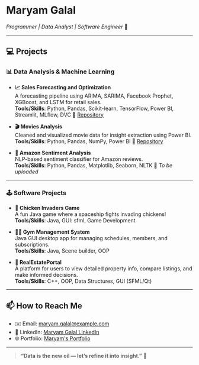 # **Maryam Galal**  
*Programmer | Data Analyst | Software Engineer* 🚀

---

## **💻 Projects**

### 📊 **Data Analysis & Machine Learning**  
- **📈 Sales Forecasting and Optimization**  
  A forecasting pipeline using ARIMA, SARIMA, Facebook Prophet, XGBoost, and LSTM for retail sales.  
  **Tools/Skills**: Python, Pandas, Scikit-learn, TensorFlow, Power BI, Streamlit, MLflow, DVC
  📎 [Repository](https://github.com/maryam-galal/Sales-Forecasting-repo)

- **🎬 Movies Analysis**  
  Cleaned and visualized movie data for insight extraction using Power BI.  
  **Tools/Skills**: Python, Pandas, NumPy, Power BI 
  📎 [Repository](https://github.com/maryam-galal/Movies-Analysis-repo)

- **💬 Amazon Sentiment Analysis**  
  NLP-based sentiment classifier for Amazon reviews.  
  **Tools/Skills**: Python, Pandas, Matplotlib, Seaborn, NLTK 
  📎 *To be uploaded*

---

### 🕹️ **Software Projects**  
- **👾 Chicken Invaders Game**  
  A fun Java game where a spaceship fights invading chickens!  
  **Tools/Skills**: Java, GUI: sfml, Game Development

- **🏋️‍♀️ Gym Management System**  
  Java GUI desktop app for managing schedules, members, and subscriptions.  
  **Tools/Skills**: Java, Scene builder, OOP

- **🏡 RealEstatePortal**  
  A platform for users to view detailed property info, compare listings, and make informed decisions.  
  **Tools/Skills**: C++, OOP, Data Structures, GUI (SFML/Qt)

---

## **📫 How to Reach Me**
- ✉️ Email: [maryam.galal@example.com](mailto:maryam.galal@example.com)  
- 💼 LinkedIn: [Maryam Galal LinkedIn](https://www.linkedin.com/in/maryam-galal-sakr152259/)  
- 🌐 Portfolio: [Maryam's Portfolio](https://maryamgalal80.wixsite.com/data-analysis-by-mar)

---

> **“Data is the new oil — let’s refine it into insight.”** 🚀
